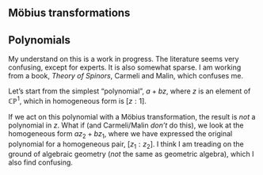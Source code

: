 <article>

# M&ouml;bius transformations

## Polynomials

My understand on this is a work in progress. The literature seems very confusing, except for experts. It is also somewhat sparse. I am working from a book, _Theory of Spinors_, Carmeli and Malin, which confuses me.

Let&rsquo;s start from the simplest &ldquo;polynomial&rdquo;, $a+bz$, where $z$ is an element of $\mathbb{CP}^1$, which in homogeneous form is $[z:1]$.

If we act on this polynomial with a M&ouml;bius transformation, the result is _not_ a polynomial in $z$. What if (and Carmeli/Malin _don&rsquo;t_ do this), we look at the homogeneous form $az_2+bz_1$, where we have expressed the original polynomial for a homogeneous pair,  $[z_1:z_2]$. I think I am treading on the ground of algebraic geometry (_not_ the same as geometric algebra), which I also find confusing.



</article>